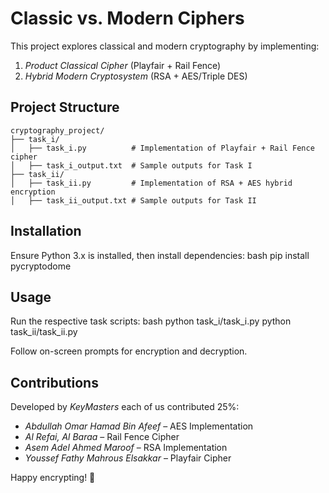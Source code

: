 # Classic vs. Modern Ciphers

This project explores classical and modern cryptography by implementing:

1. *Product Classical Cipher* (Playfair + Rail Fence)
2. *Hybrid Modern Cryptosystem* (RSA + AES/Triple DES)

## Project Structure
```
cryptography_project/
├── task_i/
│   ├── task_i.py          # Implementation of Playfair + Rail Fence cipher
│   ├── task_i_output.txt  # Sample outputs for Task I
├── task_ii/
│   ├── task_ii.py         # Implementation of RSA + AES hybrid encryption
│   ├── task_ii_output.txt # Sample outputs for Task II
```

## Installation
Ensure Python 3.x is installed, then install dependencies:
bash
pip install pycryptodome


## Usage
Run the respective task scripts:
bash
python task_i/task_i.py
python task_ii/task_ii.py

Follow on-screen prompts for encryption and decryption.

## Contributions
Developed by *KeyMasters* each of us contributed 25%:
- *Abdullah Omar Hamad Bin Afeef* – AES Implementation
- *Al Refai, Al Baraa* – Rail Fence Cipher
- *Asem Adel Ahmed Maroof* – RSA Implementation
- *Youssef Fathy Mahrous Elsakkar* – Playfair Cipher

Happy encrypting! 🚀
